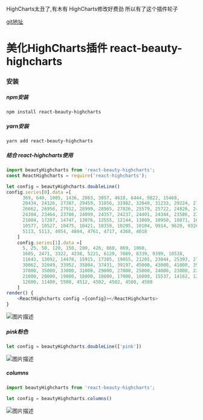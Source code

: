 HighCharts太丑了,有木有
HighCharts修改好费劲
所以有了这个插件轮子

[git地址](https://github.com/Carrie999/react-beauty-highcharts)

# 美化HighCharts插件  react-beauty-highcharts
### 安装
##### npm安装
``` 
npm install react-beauty-highcharts
```
##### yarn安装
``` 
yarn add react-beauty-highcharts
```
##### 结合 react-highcharts使用
``` js
import beautyHighcharts from 'react-beauty-highcharts';
const ReactHighcharts = require('react-highcharts'); 

let config = beautyHighcharts.doubleLine()
config.series[0].data =[
      369, 640, 1005, 1436, 2063, 3057, 4618, 6444, 9822, 15468,
      20434, 24126, 27387, 29459, 31056, 31982, 32040, 31233, 29224, 27342,
      26662, 26956, 27912, 28999, 28965, 27826, 25579, 25722, 24826, 24605,
      24304, 23464, 23708, 24099, 24357, 24237, 24401, 24344, 23586, 22380,
      21004, 17287, 14747, 13076, 12555, 12144, 11009, 10950, 10871, 10824,
      10577, 10527, 10475, 10421, 10358, 10295, 10104, 9914, 9620, 9326,
      5113, 5113, 4954, 4804, 4761, 4717, 4368, 4018
    ]
    config.series[1].data =[
      5, 25, 50, 120, 150, 200, 426, 660, 869, 1060,
      1605, 2471, 3322, 4238, 5221, 6129, 7089, 8339, 9399, 10538,
      11643, 13092, 14478, 15915, 17385, 19055, 21205, 23044, 25393, 27935,
      30062, 32049, 33952, 35804, 37431, 39197, 45000, 43000, 41000, 39000,
      37000, 35000, 33000, 31000, 29000, 27000, 25000, 24000, 23000, 22000,
      21000, 20000, 19000, 18000, 18000, 17000, 16000, 15537, 14162, 12787,
      12600, 11400, 5500, 4512, 4502, 4502, 4500, 4500
    ]
render() {
    <ReactHighcharts config ={config}></ReactHighcharts>
}
```
![图片描述][1]

##### pink粉色
``` js
let config = beautyHighcharts.doubleLine(['pink'])
```
![图片描述][2]

##### columns
``` js
import beautyHighcharts from 'react-beauty-highcharts';

let config = beautyHighcharts.columns()

```
![图片描述][3]


  [1]: https://image-static.segmentfault.com/111/013/1110134818-5c272c2f8951e_articlex
  [2]: https://image-static.segmentfault.com/364/454/3644547051-5c272c4096f7f_articlex
  [3]: https://image-static.segmentfault.com/204/674/2046743252-5c272c4ca1353_articlex